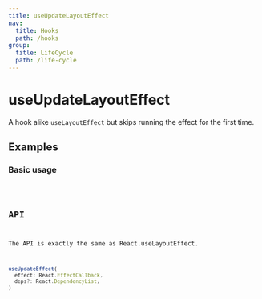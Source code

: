 ```yaml
---
title: useUpdateLayoutEffect
nav:
  title: Hooks
  path: /hooks
group:
  title: LifeCycle
  path: /life-cycle
---
```


# useUpdateLayoutEffect

<Tag lang="en-US" tags="ssr&crossPlatform"></Tag>

A hook alike `useLayoutEffect` but skips running the effect for the first time.

## Examples

### Basic usage

<code src="./demo/demo1.tsx" />

## API

The API is exactly the same as React.useLayoutEffect.

```typescript
useUpdateEffect(
  effect: React.EffectCallback,
  deps?: React.DependencyList,
)
```